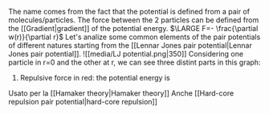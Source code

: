 The name comes from the fact that the potential is defined from a pair of molecules/particles. The force between the 2 particles can be defined from the [[Gradient|gradient]] of the potential energy.
$\LARGE F=- \frac{\partial w(r)}{\partial r}$ 
Let's analize some common elements of the pair potentials of different natures starting from the [[Lennar Jones pair potential|Lennar Jones pair potential]].
![[media/LJ potential.png|350]]
Considering one particle in r=0 and the other at r, we can see three distint parts in this graph:
1. Repulsive force in red: the potential energy is


Usato per la [[Hamaker theory|Hamaker theory]]
Anche [[Hard-core repulsion pair potential|hard-core repulsion]]
